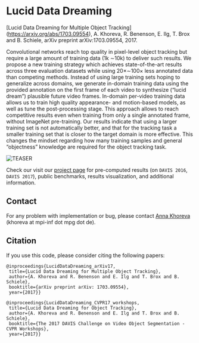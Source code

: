 # Lucid Data Dreaming

[Lucid Data Dreaming for Multiple Object Tracking] (https://arxiv.org/abs/1703.09554), 
A. Khoreva, R. Benenson, E. Ilg, T. Brox and B. Schiele, 
arXiv preprint arXiv:1703.09554, 2017.

Convolutional networks reach top quality in pixel-level object tracking but require a large amount of training data (1k ∼10k) to deliver such results. We propose a new training strategy which achieves state-of-the-art results across three evaluation datasets while using 20×∼100× less annotated data than competing methods. Instead of using large training sets hoping to generalize across domains, we generate in-domain training data using the provided annotation on the first frame of each video to synthesize (“lucid dream”) plausible future video frames. In-domain per-video training data allows us to train high quality appearance- and motion-based models, as well as tune the post-processing stage. This approach allows to reach competitive results even when training from only a single annotated frame, without ImageNet pre-training. Our results indicate that using a larger training set is not automatically better, and that for the tracking task a smaller training set that is closer to the target domain is more effective. This changes the mindset regarding how many training samples and general “objectness” knowledge are required for the object tracking task.

![TEASER](http://datasets.d2.mpi-inf.mpg.de/khoreva_LucidTracker/fig_arch.v2.png)

Check our visit our [project page](https://www.mpi-inf.mpg.de/departments/computer-vision-and-multimodal-computing/research/weakly-supervised-learning/lucid-data-dreaming-for-object-tracking/) for pre-computed results (on `DAVIS 2016`, `DAVIS 2017`), public benchmarks, results visualization, and additional information.

## Contact

For any problem with implementation or bug, please contact [Anna Khoreva](https://www.mpi-inf.mpg.de/departments/computer-vision-and-multimodal-computing/people/anna-khoreva/) (khoreva at mpi-inf dot mpg dot de).

## Citation
If you use this code, please consider citing the following papers:

```
@inproceedings{LucidDataDreaming_arXiv17,
 title={Lucid Data Dreaming for Multiple Object Tracking},
 author={A. Khoreva and R. Benenson and E. Ilg and T. Brox and B. Schiele},
 booktitle={arXiv preprint arXiv: 1703.09554},
 year={2017}}

@inproceedings{LucidDataDreaming_CVPR17_workshops,
 title={Lucid Data Dreaming for Object Tracking},
 author={A. Khoreva and R. Benenson and E. Ilg and T. Brox and B. Schiele},
 booktitle={The 2017 DAVIS Challenge on Video Object Segmentation - CVPR Workshops},
 year={2017}}

```
